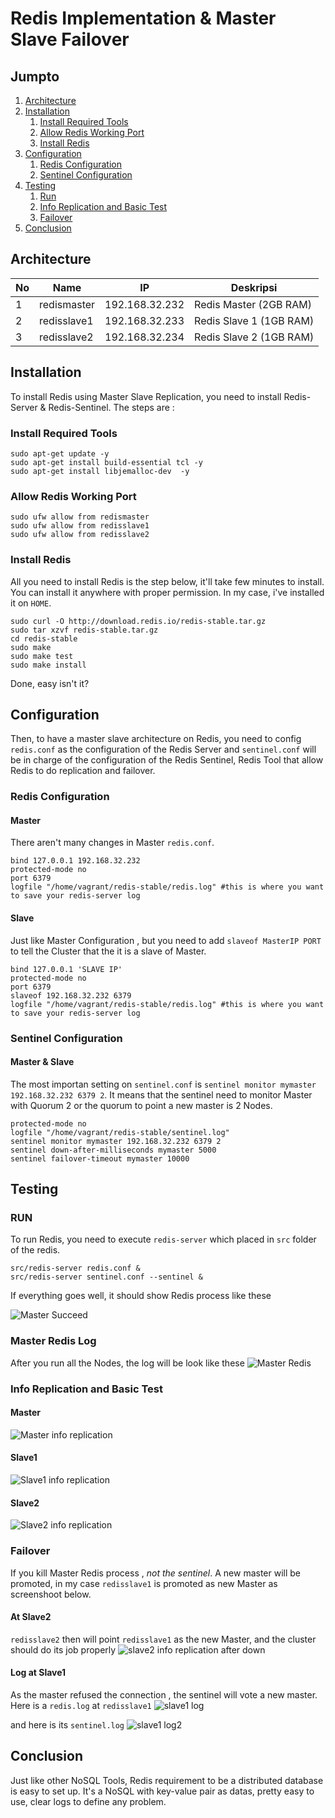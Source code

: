 # Redis Implementation & Master Slave Failover

## Jumpto
1. [Architecture](#architecture)
2. [Installation](#installation)
   1. [Install Required Tools](#install-required-tools)
   2. [Allow Redis Working Port](#allow-redis-working-port)
   3. [Install Redis](#install-redis)
3. [Configuration](#configuration)
   1. [Redis Configuration](#redis-configuration)
   2. [Sentinel Configuration](#sentinel-configuration)
4. [Testing](#testing)
   1. [Run](#run)
   2. [Info Replication and Basic Test](#info-replication-and-basic-test)
   3. [Failover](#failover)
5. [Conclusion](#conclusion)

## Architecture
No | Name | IP | Deskripsi
---|---|---|---
1| redismaster | 192.168.32.232 | Redis Master (2GB RAM)
2| redisslave1 | 192.168.32.233 | Redis Slave 1 (1GB RAM)
3| redisslave2 | 192.168.32.234 | Redis Slave 2 (1GB RAM)

## Installation
To install Redis using Master Slave Replication, you need to install Redis-Server & Redis-Sentinel. The steps are :
### Install Required Tools
```
sudo apt-get update -y
sudo apt-get install build-essential tcl -y
sudo apt-get install libjemalloc-dev  -y
```

### Allow Redis Working Port
```
sudo ufw allow from redismaster
sudo ufw allow from redisslave1
sudo ufw allow from redisslave2
```

### Install Redis
All you need to install Redis is the step below, it'll take few minutes to install. You can install it anywhere with proper permission. In my case, i've installed it on `HOME`.
```
sudo curl -O http://download.redis.io/redis-stable.tar.gz
sudo tar xzvf redis-stable.tar.gz
cd redis-stable
sudo make
sudo make test
sudo make install
```
Done, easy isn't it?

## Configuration
Then, to have a master slave architecture on Redis, you need to config `redis.conf` as the configuration of the Redis Server and `sentinel.conf` will be in charge of the configuration of the Redis Sentinel, Redis Tool that allow Redis to do replication and failover.

### Redis Configuration
#### Master
There aren't many changes in Master `redis.conf`.
```
bind 127.0.0.1 192.168.32.232
protected-mode no
port 6379
logfile "/home/vagrant/redis-stable/redis.log" #this is where you want to save your redis-server log
```
#### Slave
Just like Master Configuration , but you need to add `slaveof MasterIP PORT` to tell the Cluster that the it is a slave of Master. 
```
bind 127.0.0.1 'SLAVE IP'
protected-mode no
port 6379
slaveof 192.168.32.232 6379
logfile "/home/vagrant/redis-stable/redis.log" #this is where you want to save your redis-server log
```

### Sentinel Configuration
#### Master & Slave
The most importan setting on `sentinel.conf` is `sentinel monitor mymaster 192.168.32.232 6379 2`. It means that the sentinel need to monitor Master with Quorum 2 or the quorum to point a new master is 2 Nodes.
```
protected-mode no
logfile "/home/vagrant/redis-stable/sentinel.log"
sentinel monitor mymaster 192.168.32.232 6379 2
sentinel down-after-milliseconds mymaster 5000
sentinel failover-timeout mymaster 10000
```

## Testing
### RUN
To run Redis, you need to execute `redis-server` which placed in `src` folder of the redis.
```
src/redis-server redis.conf &
src/redis-server sentinel.conf --sentinel &
```
If everything goes well, it should show Redis process like these

![Master Succeed](https://github.com/abaar/redis-implementation/blob/master/Screenshoots/master%20run.PNG)

### Master Redis Log
After you run all the Nodes, the log will be look like these
![Master Redis](https://github.com/abaar/redis-implementation/blob/master/Screenshoots/redislog.PNG)

### Info Replication and Basic Test
#### Master
![Master info replication](https://github.com/abaar/redis-implementation/blob/master/Screenshoots/master-info-replication.PNG)

#### Slave1
![Slave1 info replication](https://github.com/abaar/redis-implementation/blob/master/Screenshoots/info-replication.PNG)

#### Slave2
![Slave2 info replication](https://github.com/abaar/redis-implementation/blob/master/Screenshoots/info-replication2.PNG)

### Failover
If you kill Master Redis process , *not the sentinel*. A new master will be promoted, in my case `redisslave1` is promoted as new Master as screenshoot below.

#### At Slave2
`redisslave2` then will point `redisslave1` as the new Master, and the cluster should do its job properly
![slave2 info replication after down](https://github.com/abaar/redis-implementation/blob/master/Screenshoots/info-replication%20after.PNG)

#### Log at Slave1
As the master refused the connection , the sentinel will vote a new master. Here is a `redis.log` at `redisslave1`
![slave1 log](https://github.com/abaar/redis-implementation/blob/master/Screenshoots/slave1-redislog.PNG)

and here is its `sentinel.log`
![slave1 log2](https://github.com/abaar/redis-implementation/blob/master/Screenshoots/slave1-sentinel.PNG)

## Conclusion
Just like other NoSQL Tools, Redis requirement to be a distributed database is easy to set up. It's a NoSQL with key-value pair as datas, pretty easy to use, clear logs to define any problem.
